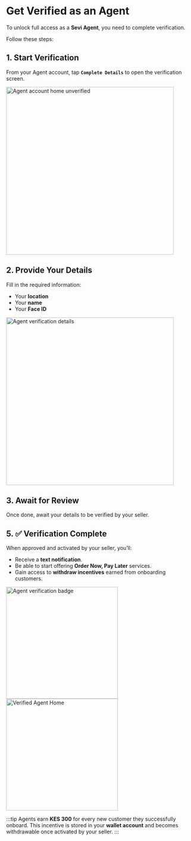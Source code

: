 # Get Verified as an Agent

To unlock full access as a **Sevi Agent**, you need to complete verification.  

Follow these steps:

## 1. **Start Verification**  
   From your Agent account, tap **`Complete Details`** to open the verification screen.  

   <img src="/agent/005.png" alt="Agent account home unverified" width="450"/>  

## 2. **Provide Your Details**  
   Fill in the required information:  
   - Your **location**  
   - Your **name**  
   - Your **Face ID**  

   <img src="/agent/006.png" alt="Agent verification details" width="450"/>  

## 3. **Await for Review**  
   Once done, await your details to be verified by your seller.  


## 5. ✅ **Verification Complete**  
   When approved and activated by your seller, you’ll:  
   - Receive a **text notification**.  
   - Be able to start offering **Order Now, Pay Later** services.  
   - Gain access to **withdraw incentives** earned from onboarding customers.  

   <img src="/agent/007.png" alt="Agent verification badge" width="300"/>  
   <img src="/agent/008.png" alt="Verified Agent Home" width="300"/>  

:::tip
Agents earn **KES 300** for every new customer they successfully onboard. This incentive is stored in your **wallet account** and becomes withdrawable once activated by your seller. 
::: 






